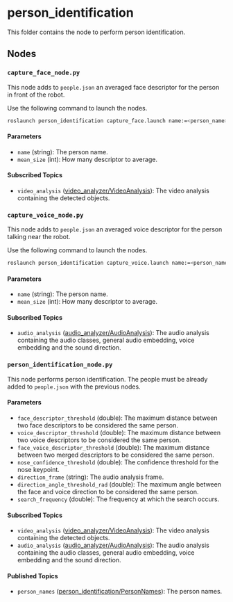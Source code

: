 # person_identification
This folder contains the node to perform person identification.

## Nodes
### `capture_face_node.py`
This node adds to `people.json` an averaged face descriptor for the person in front of the robot.

Use the following command to launch the nodes.
```bash
roslaunch person_identification capture_face.launch name:=<person_name> neural_network_inference_type:=<cpu, torch_gpu or trt_gpu>
```

#### Parameters
 - `name` (string): The person name.
 - `mean_size` (int): How many descriptor to average.

#### Subscribed Topics
 - `video_analysis` ([video_analyzer/VideoAnalysis](../video_analyzer/msg/VideoAnalysis.msg)): The video analysis containing the detected objects.


### `capture_voice_node.py`
This node adds to `people.json` an averaged voice descriptor for the person talking near the robot.

Use the following command to launch the nodes.
```bash
roslaunch person_identification capture_voice.launch name:=<person_name> neural_network_inference_type:=<cpu, torch_gpu or trt_gpu>
```

#### Parameters
 - `name` (string): The person name.
 - `mean_size` (int): How many descriptor to average.

#### Subscribed Topics
 - `audio_analysis` ([audio_analyzer/AudioAnalysis](../audio_analyzer/msg/AudioAnalysis.msg)): The audio analysis containing the audio classes, general audio embedding, voice embedding and the sound direction.


### `person_identification_node.py`
This node performs person identification. The people must be already added to `people.json` with the previous nodes.

#### Parameters
 - `face_descriptor_threshold` (double): The maximum distance between two face descriptors to be considered the same person.
 - `voice_descriptor_threshold` (double): The maximum distance between two voice descriptors to be considered the same person.
 - `face_voice_descriptor_threshold` (double): The maximum distance between two merged descriptors to be considered the same person.
 - `nose_confidence_threshold` (double): The confidence threshold for the nose keypoint.
 - `direction_frame` (string): The audio analysis frame.
 - `direction_angle_threshold_rad` (double): The maximum angle between the face and voice direction to be considered the same person.
 - `search_frequency` (double): The frequency at which the search occurs.

#### Subscribed Topics
 - `video_analysis` ([video_analyzer/VideoAnalysis](../video_analyzer/msg/VideoAnalysis.msg)): The video analysis containing the detected objects.
 - `audio_analysis` ([audio_analyzer/AudioAnalysis](../audio_analyzer/msg/AudioAnalysis.msg)): The audio analysis containing the audio classes, general audio embedding, voice embedding and the sound direction.

#### Published Topics
 - `person_names` ([person_identification/PersonNames](msg/PersonNames.msg)): The person names.
